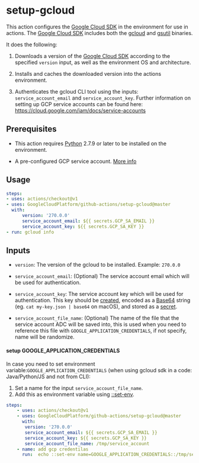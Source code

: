 <!--
 Copyright 2019 Google LLC

 Licensed under the Apache License, Version 2.0 (the "License"); you may not use this file except in
 compliance with the License. You may obtain a copy of the License at

        https://www.apache.org/licenses/LICENSE-2.0

 Unless required by applicable law or agreed to in writing, software distributed under the License
 is distributed on an "AS IS" BASIS, WITHOUT WARRANTIES OR CONDITIONS OF ANY KIND, either express or
 implied. See the License for the specific language governing permissions and limitations under the
 License.
-->

# setup-gcloud

This action configures the [Google Cloud SDK](https://cloud.google.com/sdk/) in the environment for use in actions.
The [Google Cloud SDK](https://cloud.google.com/sdk/) includes both the [gcloud](https://cloud.google.com/sdk/gcloud/)
and [gsutil](https://cloud.google.com/storage/docs/gsutil) binaries.

It does the following:

1. Downloads a version of the [Google Cloud SDK](https://cloud.google.com/sdk/) according to the specified `version` input,
as well as the environment OS and architecture.

2. Installs and caches the downloaded version into the actions environment.

3. Authenticates the gcloud CLI tool using the inputs: `service_account_email` and `service_account_key`. Further information on
setting up GCP service accounts can be found here: https://cloud.google.com/iam/docs/service-accounts

## Prerequisites

* This action requires [Python](https://www.python.org/) 2.7.9 or later to be installed on the environment.

* A pre-configured GCP service account. [More info](https://cloud.google.com/iam/docs/creating-managing-service-accounts)

## Usage

```yaml
steps:
- uses: actions/checkout@v1
- uses: GoogleCloudPlatform/github-actions/setup-gcloud@master
  with:
      version: '270.0.0'
      service_account_email: ${{ secrets.GCP_SA_EMAIL }}
      service_account_key: ${{ secrets.GCP_SA_KEY }}
- run: gcloud info
```

## Inputs

* `version`: The version of the gcloud to be installed.  Example: `270.0.0`

* `service_account_email`: (Optional) The service account email which will be used for authentication.

* `service_account_key`: The service account key which will be used for authentication. This key should be [created](https://cloud.google.com/iam/docs/creating-managing-service-account-keys), encoded as a [Base64](https://en.wikipedia.org/wiki/Base64) string (eg. `cat my-key.json | base64` on macOS), and stored as a [secret](https://help.github.com/en/actions/automating-your-workflow-with-github-actions/creating-and-using-encrypted-secrets).

* `service_account_file_name`: (Optional) The name of the file that the service account ADC will be saved into, this is used when you need to reference this file with `GOOGLE_APPLICATION_CREDENTIALS`, if not specify, name will be randomize.

#### setup GOOGLE_APPLICATION_CREDENTIALS

In case you need to set environment variable:`GOOGLE_APPLICATION_CREDENTIALS` (when using gcloud sdk in a code: Java/Python/JS and not from CLI):
1. Set a name for the input `service_account_file_name`.
2. Add this as environment variable using [::set-env](https://help.github.com/en/actions/automating-your-workflow-with-github-actions/development-tools-for-github-actions#set-an-environment-variable-set-env).

```yaml
steps:
    - uses: actions/checkout@v1
    - uses: GoogleCloudPlatform/github-actions/setup-gcloud@master
      with:
       version: '270.0.0'
       service_account_email: ${{ secrets.GCP_SA_EMAIL }}
       service_account_key: ${{ secrets.GCP_SA_KEY }}
       service_account_file_name: /tmp/service_account
    - name: add gcp credentilas
      run:  echo ::set-env name=GOOGLE_APPLICATION_CREDENTIALS::/tmp/service_account
```
